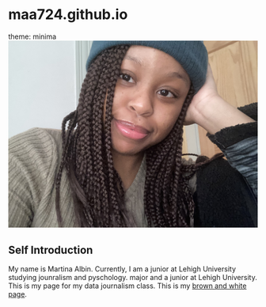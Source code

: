 # maa724.github.io
theme: minima
![LU](https://github.com/maa724/maa724.github.io/blob/main/IMG_0596.jpeg)
## Self Introduction
My name is Martina Albin. Currently, I am a junior at Lehigh University studying jounralism and pyschology.  major and a junior at Lehigh University. This is my page for my data journalism class.
This is my [brown and white page](https://thebrownandwhite.com/author/maa724/).
